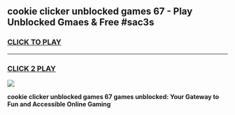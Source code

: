 
## cookie clicker unblocked games 67 - Play Unblocked Gmaes & Free #sac3s
<h3>
<a href="https://premium.freeplayer.one?title=cookie_clicker_unblocked_games_67&ref=01M">CLICK TO PLAY</a></h3>
<hr>

<h3>
<a href="https://premium.freeplayer.one?title=cookie_clicker_unblocked_games_67&ref=01M">CLICK 2 PLAY</a>
  
</h3>

<a href="https://premium.freeplayer.one?title=cookie_clicker_unblocked_games_67&ref=01M"><img src="https://clearcache.store/games.png"></a>


**cookie clicker unblocked games 67 games unblocked: Your Gateway to Fun and Accessible Online Gaming**
